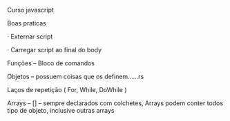 Curso javascript

 

Boas praticas

·     Externar script

·     Carregar script ao final do body

 

Funções – Bloco de comandos

 

Objetos – possuem coisas que os definem......rs

 

Laços de repetição ( For, While, DoWhile )

Arrays – [] – sempre declarados com colchetes, Arrays podem conter todos tipo de objeto, inclusive outras arrays